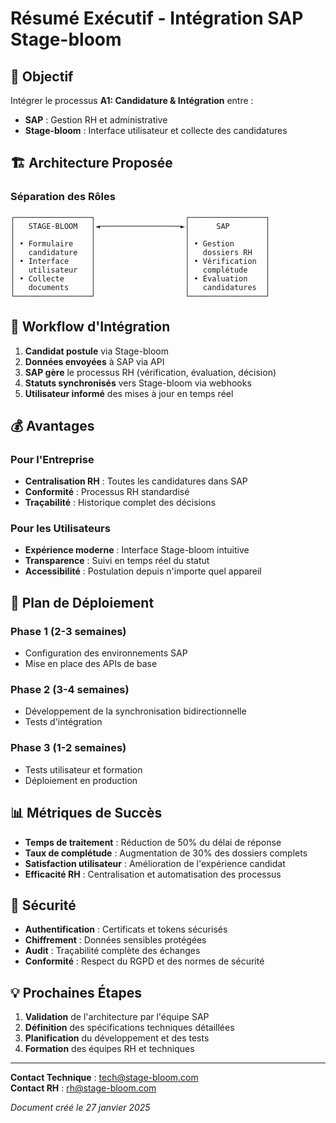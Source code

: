 # Résumé Exécutif - Intégration SAP Stage-bloom

## 🎯 Objectif

Intégrer le processus **A1: Candidature & Intégration** entre :
- **SAP** : Gestion RH et administrative
- **Stage-bloom** : Interface utilisateur et collecte des candidatures

## 🏗️ Architecture Proposée

### Séparation des Rôles
```
┌─────────────────┐                    ┌─────────────────┐
│   STAGE-BLOOM   │◄──────────────────►│      SAP        │
│                 │                    │                 │
│ • Formulaire    │                    │ • Gestion       │
│   candidature   │                    │   dossiers RH   │
│ • Interface     │                    │ • Vérification  │
│   utilisateur   │                    │   complétude    │
│ • Collecte      │                    │ • Évaluation    │
│   documents     │                    │   candidatures  │
└─────────────────┘                    └─────────────────┘
```

## 🔄 Workflow d'Intégration

1. **Candidat postule** via Stage-bloom
2. **Données envoyées** à SAP via API
3. **SAP gère** le processus RH (vérification, évaluation, décision)
4. **Statuts synchronisés** vers Stage-bloom via webhooks
5. **Utilisateur informé** des mises à jour en temps réel

## 💰 Avantages

### Pour l'Entreprise
- **Centralisation RH** : Toutes les candidatures dans SAP
- **Conformité** : Processus RH standardisé
- **Traçabilité** : Historique complet des décisions

### Pour les Utilisateurs
- **Expérience moderne** : Interface Stage-bloom intuitive
- **Transparence** : Suivi en temps réel du statut
- **Accessibilité** : Postulation depuis n'importe quel appareil

## 🚀 Plan de Déploiement

### Phase 1 (2-3 semaines)
- Configuration des environnements SAP
- Mise en place des APIs de base

### Phase 2 (3-4 semaines)
- Développement de la synchronisation bidirectionnelle
- Tests d'intégration

### Phase 3 (1-2 semaines)
- Tests utilisateur et formation
- Déploiement en production

## 📊 Métriques de Succès

- **Temps de traitement** : Réduction de 50% du délai de réponse
- **Taux de complétude** : Augmentation de 30% des dossiers complets
- **Satisfaction utilisateur** : Amélioration de l'expérience candidat
- **Efficacité RH** : Centralisation et automatisation des processus

## 🔐 Sécurité

- **Authentification** : Certificats et tokens sécurisés
- **Chiffrement** : Données sensibles protégées
- **Audit** : Traçabilité complète des échanges
- **Conformité** : Respect du RGPD et des normes de sécurité

## 💡 Prochaines Étapes

1. **Validation** de l'architecture par l'équipe SAP
2. **Définition** des spécifications techniques détaillées
3. **Planification** du développement et des tests
4. **Formation** des équipes RH et techniques

---

**Contact Technique** : tech@stage-bloom.com  
**Contact RH** : rh@stage-bloom.com

*Document créé le 27 janvier 2025*
